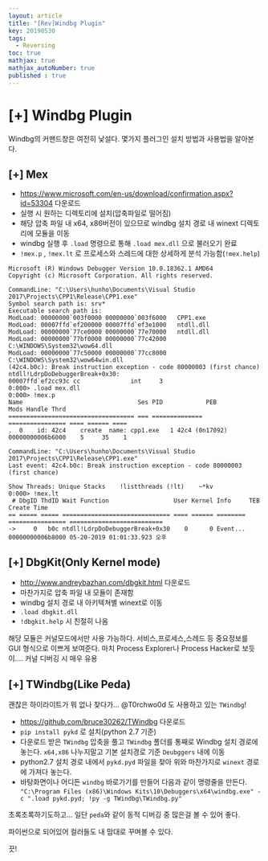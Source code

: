```yaml
---
layout: article
title: "[Rev]Windbg Plugin"
key: 20190530
tags:
  - Reversing
toc: true
mathjax: true
mathjax_autoNumber: true
published : true
---
```


# [+] Windbg Plugin

<!--more-->

Windbg의 커맨드창은 여전히 낯설다. 몇가지 플러그인 설치 방법과 사용법을 알아본다.

## [+] Mex

- <https://www.microsoft.com/en-us/download/confirmation.aspx?id=53304> 다운로드
- 실행 시 원하는 디렉토리에 설치(압축파일로 떨어짐)
- 해당 압축 파일 내 x64, x86버전이 있으므로 windbg 설치 경로 내 winext 디렉토리에 모듈을 이동
- windbg 실행 후 `.load` 명령으로 통해 `.load mex.dll` 으로 불러오기 완료
- `!mex.p` , `!mex.lt` 로 프로세스와 스레드에 대한 상세하게 분석 가능함(`!mex.help`)

```
Microsoft (R) Windows Debugger Version 10.0.18362.1 AMD64
Copyright (c) Microsoft Corporation. All rights reserved.

CommandLine: "C:\Users\hunho\Documents\Visual Studio 2017\Projects\CPP1\Release\CPP1.exe"
Symbol search path is: srv*
Executable search path is: 
ModLoad: 00000000`003f0000 00000000`003f6000   CPP1.exe
ModLoad: 00007ffd`ef200000 00007ffd`ef3e1000   ntdll.dll
ModLoad: 00000000`77ce0000 00000000`77e70000   ntdll.dll
ModLoad: 00000000`77bf0000 00000000`77c42000   C:\WINDOWS\System32\wow64.dll
ModLoad: 00000000`77c50000 00000000`77cc8000   C:\WINDOWS\System32\wow64win.dll
(42c4.b0c): Break instruction exception - code 80000003 (first chance)
ntdll!LdrpDoDebuggerBreak+0x30:
00007ffd`ef2cc93c cc              int     3
0:000> .load mex.dll
0:000> !mex.p
Name                                Ses PID            PEB              Mods Handle Thrd
=================================== === ============== ================ ==== ====== ====
.  0	id: 42c4	create	name: cpp1.exe   1 42c4 (0n17092) 00000000006b6000    5     35    1

CommandLine: "C:\Users\hunho\Documents\Visual Studio 2017\Projects\CPP1\Release\CPP1.exe"
Last event: 42c4.b0c: Break instruction exception - code 80000003 (first chance)

Show Threads: Unique Stacks    !listthreads (!lt)    ~*kv
0:000> !mex.lt
 # DbgID ThdID Wait Function                  User Kernel Info     TEB              Create Time
== ===== ===== ============================== ==== ====== ======== ================ ==========================
->     0   b0c ntdll!LdrpDoDebuggerBreak+0x30    0      0 Event... 00000000006b8000 05-20-2019 01:01:33.923 오후
```



## [+] DbgKit(Only Kernel mode)

- <http://www.andreybazhan.com/dbgkit.html> 다운로드
- 마찬가지로 압축 파일 내 모듈이 존재함
- windbg 설치 경로 내 아키텍쳐별 winext로 이동
- `.load dbgkit.dll`
- `!dbgkit.help` 시 친절히 나옴

해당 모듈은 커널모드에서만 사용 가능하다. 서비스,프로세스,스레드 등 중요정보를 GUI 형식으로 이쁘게 보여준다. 마치 Process Explorer나 Process Hacker로 보듯이.... 커널 디버깅 시 매우 유용



## [+] TWindbg(Like Peda)

괜찮은 하이라이트가 뭐 없나 찾다가... @T0rchwo0d 도 사용하고 있는 `TWindbg`!

- <https://github.com/bruce30262/TWindbg> 다운로드
- `pip install pykd` 로 설치(python 2.7 기준)
- 다운로드 받은 `TWindbg` 압축을 풀고 `TWindbg` 폴더를 통째로 Windbg 설치 경로에 놓는다. `x64,x86` 나누지말고 기본 설치경로 기준 `Deubggers` 내에 이동
- python2.7 설치 경로 내에서 `pykd.pyd` 파일을 찾아 위와 마찬가지로 `winext` 경로에 가져다 놓는다.
- 바탕화면이나 어디든 `windbg` 바로가기를 만들어 다음과 같이 명령줄을 만든다. `"C:\Program Files (x86)\Windows Kits\10\Debuggers\x64\windbg.exe" -c ".load pykd.pyd; !py -g TWindbg\TWindbg.py"`

초록초록하기도하고... 일단 `peda`와 같이 동적 디버깅 중 많은걸 볼 수 있어 좋다.

파이썬으로 되어있어 컬러들도 내 맘대로 꾸며볼 수 있다.



끗!